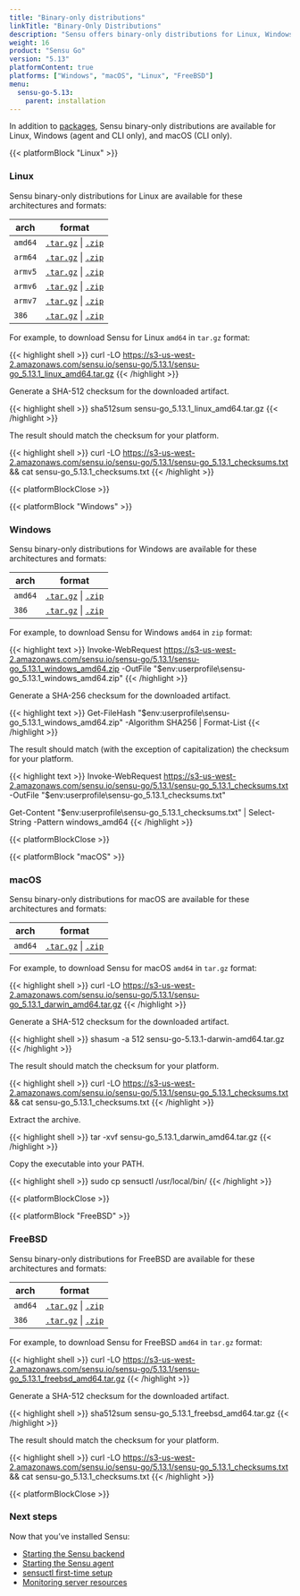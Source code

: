 ```yaml
---
title: "Binary-only distributions"
linkTitle: "Binary-Only Distributions"
description: "Sensu offers binary-only distributions for Linux, Windows, and macOS. Read the guide to learn how to download and verify Sensu binaries."
weight: 16
product: "Sensu Go"
version: "5.13"
platformContent: true
platforms: ["Windows", "macOS", "Linux", "FreeBSD"]
menu:
  sensu-go-5.13:
    parent: installation
---
```


In addition to [packages][1], Sensu binary-only distributions are available for Linux, Windows (agent and CLI only), and macOS (CLI only).

{{< platformBlock "Linux" >}}

### Linux

Sensu binary-only distributions for Linux are available for these architectures and formats:

| arch | format |
| --- | --- |
| `amd64` | [`.tar.gz`][14] \| [`.zip`][20]
| `arm64` | [`.tar.gz`][15] \| [`.zip`][21]
| `armv5` | [`.tar.gz`][16] \| [`.zip`][22]
| `armv6` | [`.tar.gz`][17] \| [`.zip`][23]
| `armv7` | [`.tar.gz`][18] \| [`.zip`][24]
| `386` | [`.tar.gz`][19] \| [`.zip`][25]

For example, to download Sensu for Linux `amd64` in `tar.gz` format:

{{< highlight shell >}}
curl -LO https://s3-us-west-2.amazonaws.com/sensu.io/sensu-go/5.13.1/sensu-go_5.13.1_linux_amd64.tar.gz
{{< /highlight >}}

Generate a SHA-512 checksum for the downloaded artifact.

{{< highlight shell >}}
sha512sum sensu-go_5.13.1_linux_amd64.tar.gz
{{< /highlight >}}

The result should match the checksum for your platform.

{{< highlight shell >}}
curl -LO https://s3-us-west-2.amazonaws.com/sensu.io/sensu-go/5.13.1/sensu-go_5.13.1_checksums.txt && cat sensu-go_5.13.1_checksums.txt
{{< /highlight >}}

{{< platformBlockClose >}}

{{< platformBlock "Windows" >}}

### Windows

Sensu binary-only distributions for Windows are available for these architectures and formats:

| arch | format |
| --- | --- |
| `amd64` | [`.tar.gz`][26] \| [`.zip`][28]
| `386` | [`.tar.gz`][27] \| [`.zip`][29]

For example, to download Sensu for Windows `amd64` in `zip` format:

{{< highlight text >}}
Invoke-WebRequest https://s3-us-west-2.amazonaws.com/sensu.io/sensu-go/5.13.1/sensu-go_5.13.1_windows_amd64.zip  -OutFile "$env:userprofile\sensu-go_5.13.1_windows_amd64.zip"
{{< /highlight >}}

Generate a SHA-256 checksum for the downloaded artifact.

{{< highlight text >}}
Get-FileHash "$env:userprofile\sensu-go_5.13.1_windows_amd64.zip" -Algorithm SHA256 | Format-List
{{< /highlight >}}

The result should match (with the exception of capitalization) the checksum for your platform.

{{< highlight text >}}
Invoke-WebRequest https://s3-us-west-2.amazonaws.com/sensu.io/sensu-go/5.13.1/sensu-go_5.13.1_checksums.txt -OutFile "$env:userprofile\sensu-go_5.13.1_checksums.txt"

Get-Content "$env:userprofile\sensu-go_5.13.1_checksums.txt" | Select-String -Pattern windows_amd64
{{< /highlight >}}

{{< platformBlockClose >}}

{{< platformBlock "macOS" >}}

### macOS

Sensu binary-only distributions for macOS are available for these architectures and formats:

| arch | format |
| --- | --- |
| `amd64` | [`.tar.gz`][30] \| [`.zip`][31]

For example, to download Sensu for macOS `amd64` in `tar.gz` format:

{{< highlight shell >}}
curl -LO https://s3-us-west-2.amazonaws.com/sensu.io/sensu-go/5.13.1/sensu-go_5.13.1_darwin_amd64.tar.gz
{{< /highlight >}}

Generate a SHA-512 checksum for the downloaded artifact.

{{< highlight shell >}}
shasum -a 512 sensu-go-5.13.1-darwin-amd64.tar.gz
{{< /highlight >}}

The result should match the checksum for your platform.

{{< highlight shell >}}
curl -LO https://s3-us-west-2.amazonaws.com/sensu.io/sensu-go/5.13.1/sensu-go_5.13.1_checksums.txt && cat sensu-go_5.13.1_checksums.txt
{{< /highlight >}}

Extract the archive.

{{< highlight shell >}}
tar -xvf sensu-go_5.13.1_darwin_amd64.tar.gz
{{< /highlight >}}

Copy the executable into your PATH.

{{< highlight shell >}}
sudo cp sensuctl /usr/local/bin/
{{< /highlight >}}

{{< platformBlockClose >}}

{{< platformBlock "FreeBSD" >}}

### FreeBSD

Sensu binary-only distributions for FreeBSD are available for these architectures and formats:

| arch | format |
| --- | --- |
| `amd64` | [`.tar.gz`][32] \| [`.zip`][33]
| `386` | [`.tar.gz`][34] \| [`.zip`][35]

For example, to download Sensu for FreeBSD `amd64` in `tar.gz` format:

{{< highlight shell >}}
curl -LO https://s3-us-west-2.amazonaws.com/sensu.io/sensu-go/5.13.1/sensu-go_5.13.1_freebsd_amd64.tar.gz
{{< /highlight >}}

Generate a SHA-512 checksum for the downloaded artifact.

{{< highlight shell >}}
sha512sum sensu-go_5.13.1_freebsd_amd64.tar.gz
{{< /highlight >}}

The result should match the checksum for your platform.

{{< highlight shell >}}
curl -LO https://s3-us-west-2.amazonaws.com/sensu.io/sensu-go/5.13.1/sensu-go_5.13.1_checksums.txt && cat sensu-go_5.13.1_checksums.txt
{{< /highlight >}}

{{< platformBlockClose >}}

### Next steps

Now that you’ve installed Sensu:

- [Starting the Sensu backend][2]
- [Starting the Sensu agent][3]
- [sensuctl first-time setup][4]
- [Monitoring server resources][5]

[2]: ../../reference/backend#operation
[3]: ../../reference/agent#operation
[4]: ../../sensuctl/reference#first-time-setup
[5]: ../../guides/monitor-server-resources
[1]: ../install-sensu
[14]: https://s3-us-west-2.amazonaws.com/sensu.io/sensu-go/5.13.1/sensu-go_5.13.1_linux_amd64.tar.gz
[15]: https://s3-us-west-2.amazonaws.com/sensu.io/sensu-go/5.13.1/sensu-go_5.13.1_linux_arm64.tar.gz
[16]: https://s3-us-west-2.amazonaws.com/sensu.io/sensu-go/5.13.1/sensu-go_5.13.1_linux_armv5.tar.gz
[17]: https://s3-us-west-2.amazonaws.com/sensu.io/sensu-go/5.13.1/sensu-go_5.13.1_linux_armv6.tar.gz
[18]: https://s3-us-west-2.amazonaws.com/sensu.io/sensu-go/5.13.1/sensu-go_5.13.1_linux_armv7.tar.gz
[19]: https://s3-us-west-2.amazonaws.com/sensu.io/sensu-go/5.13.1/sensu-go_5.13.1_linux_386.tar.gz
[20]: https://s3-us-west-2.amazonaws.com/sensu.io/sensu-go/5.13.1/sensu-go_5.13.1_linux_amd64.zip
[21]: https://s3-us-west-2.amazonaws.com/sensu.io/sensu-go/5.13.1/sensu-go_5.13.1_linux_arm64.zip
[22]: https://s3-us-west-2.amazonaws.com/sensu.io/sensu-go/5.13.1/sensu-go_5.13.1_linux_armv5.zip
[23]: https://s3-us-west-2.amazonaws.com/sensu.io/sensu-go/5.13.1/sensu-go_5.13.1_linux_armv6.zip
[24]: https://s3-us-west-2.amazonaws.com/sensu.io/sensu-go/5.13.1/sensu-go_5.13.1_linux_armv7.zip
[25]: https://s3-us-west-2.amazonaws.com/sensu.io/sensu-go/5.13.1/sensu-go_5.13.1_linux_386.zip
[26]: https://s3-us-west-2.amazonaws.com/sensu.io/sensu-go/5.13.1/sensu-go_5.13.1_windows_amd64.tar.gz
[27]: https://s3-us-west-2.amazonaws.com/sensu.io/sensu-go/5.13.1/sensu-go_5.13.1_windows_386.tar.gz
[28]: https://s3-us-west-2.amazonaws.com/sensu.io/sensu-go/5.13.1/sensu-go_5.13.1_windows_amd64.zip
[29]: https://s3-us-west-2.amazonaws.com/sensu.io/sensu-go/5.13.1/sensu-go_5.13.1_windows_386.zip
[30]: https://s3-us-west-2.amazonaws.com/sensu.io/sensu-go/5.13.1/sensu-go_5.13.1_darwin_amd64.tar.gz
[31]: https://s3-us-west-2.amazonaws.com/sensu.io/sensu-go/5.13.1/sensu-go_5.13.1_darwin_amd64.zip
[32]: https://s3-us-west-2.amazonaws.com/sensu.io/sensu-go/5.13.1/sensu-go_5.13.1_freebsd_amd64.tar
[33]: https://s3-us-west-2.amazonaws.com/sensu.io/sensu-go/5.13.1/sensu-go_5.13.1_freebsd_amd64.zip
[34]: https://s3-us-west-2.amazonaws.com/sensu.io/sensu-go/5.13.1/sensu-go_5.13.1_freebsd_386.tar.gz
[35]: https://s3-us-west-2.amazonaws.com/sensu.io/sensu-go/5.13.1/sensu-go_5.13.1_freebsd_386.zip
